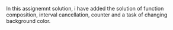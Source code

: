 In this assignemnt solution, i have added the solution of function composition, interval cancellation, counter and a task of changing background color.